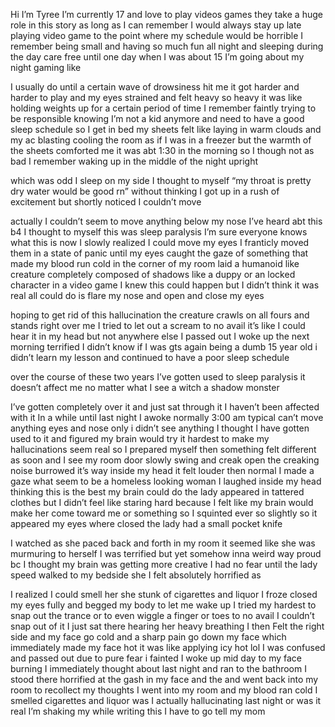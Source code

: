 Hi I’m Tyree I’m currently 17 and love to play videos games they take a huge role in this story as long as I can remember I would always stay up late playing video game to the point where my schedule would be horrible I remember being small and having so much fun all night and sleeping during the day care free until one day when I was about 15 I’m going about my night gaming like



 I usually do until a certain wave of drowsiness hit me it got harder and harder to play and my eyes strained and felt heavy so heavy it was like holding weights up for a certain period of time I remember faintly trying to be responsible knowing I’m not a kid anymore and need to have a good sleep schedule so I get in bed my sheets felt like laying in warm clouds and my ac blasting cooling the room as if I was in a freezer but the warmth of the sheets comforted me it was abt 1:30 in the morning so I though not as bad I remember waking up in the middle of the night upright


 which was odd I sleep on my side I thought to myself “my throat is pretty dry water would be good rn” without thinking I got up in a rush of excitement but shortly  noticed I couldn’t move



actually I couldn’t seem to move anything below my nose I’ve heard abt this b4 I thought to myself this was sleep paralysis I’m sure everyone knows what this is now I slowly realized I could move my eyes I franticly moved them in a state of panic until my eyes caught the gaze of something that made my blood run cold in the corner of my room laid a humanoid like creature completely composed of shadows like a duppy or an locked character in a video game I knew this could happen but I didn’t think it was real all could do is flare my nose and open and close my eyes


hoping to get rid of this hallucination the creature crawls on all fours and stands right over me I tried to let out a scream to no avail it’s like I could hear it in my head but not anywhere else I passed out I woke up the next morning terrified I didn’t know if I was gts again being a dumb 15 year old i didn’t learn my lesson and continued to have a poor sleep schedule


 over the course of these two years I’ve gotten used to sleep paralysis it doesn’t affect me no matter what I see a witch a shadow monster 


I’ve gotten completely over it and just sat through it  I haven’t been affected with it In a while until last night I awoke normally 3:00 am typical can’t move anything eyes and nose only i didn’t see anything I thought I have gotten used to it and figured my brain would try it hardest to make my hallucinations seem real so I prepared myself then something felt different as soon and I see my room door slowly swing and creak open the creaking noise burrowed it’s way inside my head it felt louder then normal I made a gaze what seem to be a homeless looking woman I laughed inside my head thinking this is the best my brain could do the lady appeared in tattered clothes but I didn’t feel like staring hard because I felt like my brain would make her come toward me or something so I squinted ever so slightly so it appeared my eyes where closed the lady had a  small pocket knife



I watched as she paced back and forth in my room it seemed like she was murmuring to herself I was terrified but yet somehow inna weird way proud bc I thought my brain was getting more creative I had no fear until the lady speed walked to my bedside  she I felt absolutely horrified as 



I realized I could smell her she stunk of cigarettes and liquor I froze  closed my eyes fully and begged my body to let me wake up I tried my hardest to snap out the trance or to even wiggle a finger or toes to no avail I couldn’t snap out of it I just sat there hearing her heavy breathing I then Felt the right side and my face go cold and a sharp pain go down my face which immediately made my face hot it was like applying icy hot lol I was confused and passed out due to pure fear i fainted I woke up mid day to my face burning I immediately thought about last night and ran to the bathroom I stood there horrified at the gash in my face and the and went back into my room to recollect my thoughts I went into my room and my blood ran cold I smelled cigarettes and liquor was I actually hallucinating last night or was it real I’m shaking my while writing this I have to go tell my mom